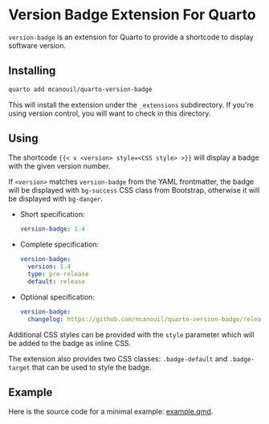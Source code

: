 # Version Badge Extension For Quarto

`version-badge` is an extension for Quarto to provide a shortcode to display software version.

## Installing

```bash
quarto add mcanouil/quarto-version-badge
```

This will install the extension under the `_extensions` subdirectory.
If you're using version control, you will want to check in this directory.

## Using

The shortcode `{{< v <version> style=<CSS style> >}}` will display a badge with the given version number.

If `<version>` matches `version-badge` from the YAML frontmatter, the badge will be displayed with `bg-success` CSS class from Bootstrap, otherwise it will be displayed with `bg-danger`.

- Short specification:

  ```yaml
  version-badge: 1.4
  ```

- Complete specification:

  ```yaml
  version-badge:
    version: 1.4
    type: pre-release
    default: release
  ```

- Optional specification:

  ```yaml
  version-badge:
    changelog: https://github.com/mcanouil/quarto-version-badge/releases/tag/{{version}}
  ```

Additional CSS styles can be provided with the `style` parameter which will be added to the badge as inline CSS.

The extension also provides two CSS classes: `.badge-default` and `.badge-target` that can be used to style the badge.

## Example

Here is the source code for a minimal example: [example.qmd](example.qmd).
